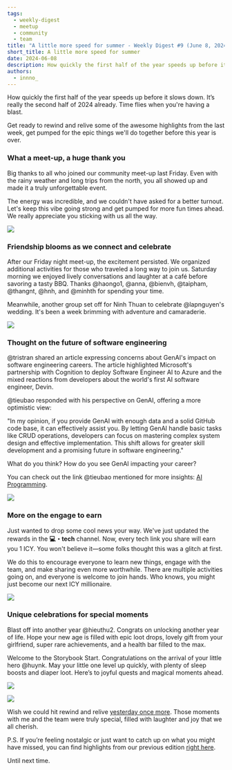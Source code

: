 ```yaml
---
tags:
  - weekly-digest
  - meetup
  - community
  - team
title: "A little more speed for summer - Weekly Digest #9 (June 8, 2024)"
short_title: A little more speed for summer
date: 2024-06-08
description: How quickly the first half of the year speeds up before it slows down. It’s really the second half of 2024 already. Time flies when you're having a blast. Get ready to rewind and relive some of the awesome highlights from the last week, get pumped for the epic things we'll do together before this year is over.
authors:
  - innno_
---
```


How quickly the first half of the year speeds up before it slows down. It’s really the second half of 2024 already. Time flies when you're having a blast. 

Get ready to rewind and relive some of the awesome highlights from the last week, get pumped for the epic things we'll do together before this year is over.  

### What a meet-up, a huge thank you
Big thanks to all who joined our community meet-up last Friday. Even with the rainy weather and long trips from the north, you all showed up and made it a truly unforgettable event.

The energy was incredible, and we couldn't have asked for a better turnout. Let's keep this vibe going strong and get pumped for more fun times ahead. We really appreciate you sticking with us all the way.

![](assets/9-a-little-more-speed-for-summer-meetup.webp)

### Friendship blooms as we connect and celebrate
After our Friday night meet-up, the excitement persisted. We organized additional activities for those who traveled a long way to join us. Saturday morning we enjoyed lively conversations and laughter at a café before savoring a tasty BBQ. Thanks @haongo1, @anna, @bienvh, @taipham, @thangnt, @hnh, and @minhth for spending your time.

Meanwhile, another group set off for Ninh Thuan to celebrate @lapnguyen's wedding. It's been a week brimming with adventure and camaraderie.

![](assets/9-a-little-more-speed-for-summer-side-event.webp)

### Thought on the future of software engineering
@tristran shared an article expressing concerns about GenAI's impact on software engineering careers. The article highlighted Microsoft's partnership with Cognition to deploy Software Engineer AI to Azure and the mixed reactions from developers about the world's first AI software engineer, Devin.

@tieubao responded with his perspective on GenAI, offering a more optimistic view:

"In my opinion, if you provide GenAI with enough data and a solid GitHub code base, it can effectively assist you. By letting GenAI handle basic tasks like CRUD operations, developers can focus on mastering complex system design and effective implementation. This shift allows for greater skill development and a promising future in software engineering."

What do you think? How do you see GenAI impacting your career?

You can check out the link @tieubao mentioned for more insights: [AI Programming](https://spectrum.ieee.org/ai-programming).

![](assets/9-a-little-more-speed-for-summer-gen-ai.webp)

### More on the engage to earn
Just wanted to drop some cool news your way. We've just updated the rewards in the **💻・tech** channel. Now, every tech link you share will earn you 1 ICY. You won't believe it—some folks thought this was a glitch at first.

We do this to encourage everyone to learn new things, engage with the team, and make sharing even more worthwhile. There are multiple activities going on, and everyone is welcome to join hands. Who knows, you might just become our next ICY millionaire.

![](assets/9-a-little-more-speed-for-summer-engage.webp)

### Unique celebrations for special moments
Blast off into another year @hieuthu2. Congrats on unlocking another year of life. Hope your new age is filled with epic loot drops, lovely gift from your girlfriend, super rare achievements, and a health bar filled to the max. 

Welcome to the Storybook Start. Congratulations on the arrival of your little hero @huynk. May your little one level up quickly, with plenty of sleep boosts and diaper loot. Here’s to joyful quests and magical moments ahead.

![](assets/9-a-little-more-speed-for-summer-icy.webp)

![](assets/9-a-little-more-speed-for-summer-birthday-newborn.webp)

Wish we could hit rewind and relive [yesterday once more](https://www.youtube.com/watch?v=Aa9YmR8SdeA). Those moments with me and the team were truly special, filled with laughter and joy that we all cherish.

P.S. If you’re feeling nostalgic or just want to catch up on what you might have missed, you can find highlights from our previous edition [right here](https://memo.d.foundation/playground/digest/8-then-came-the-last-days-of-may/). 

Until next time.
